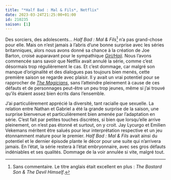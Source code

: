 ```yaml
---
title: "*Half Bad : Mal & Fils*, Netflix"
date: 2023-03-24T21:25:00+01:00
id: 210235 
saison: [1]
---
```


Des sorciers, des adolescents… *Half Bad : Mal & Fils*[^1] n’a pas grand-chose pour elle. Mais on n’est jamais à l’abris d’une bonne surprise avec les séries britanniques, alors nous avons donné sa chance à la création de Joe Barton, croisé auparavant pour le sympathique *[Giri/Haji](https://voiretmanger.fr/giri-haji-barton-bbc/)*. Nous l’avons commencée sans savoir que Netflix avait annulé la série, comme c’est désormais trop régulièrement le cas. Et c’est dommage, car malgré son manque d’originalité et des dialogues pas toujours bien menés, cette première saison se regarde avec plaisir. Il y avait un vrai potentiel pour se rapprocher de [*The Magicians*](https://voiretmanger.fr/magicians-gamble-mcnamara-syfy/), sans l’atteindre pleinement à cause de ces défauts et de personnages peut-être un peu trop jeunes, même si j’ai trouvé qu’ils étaient assez bien écrits dans l’ensemble. 

J’ai particulièrement apprécié la diversité, tant racialle que sexuelle. La relation entre Nathan et Gabriel a été la grande surprise de la saison, une surprise bienvenue et particulièrement bien amenée par l’adaptation en série. C’est fait par petites touches discrètes, si bien que lorsqu’elle arrive pleinement, on n’est pas étonné et surtout, on y croit. Jay Lycurgo et Emilien Vekemans méritent être salués pour leur interprétation respective et un jeu étonnamment mature pour le premier. *Half Bad : Mal & Fils* avait ainsi du potentiel et le dernier épisode plante le décor pour une suite qui n’arrivera jamais. En l’état, la série restera à l’état embryonnaire, avec ses gros défauts indéniables et ses qualités. Dommage de la voir annulée si vite, malgré tout.

[^1]: Sans commentaire. Le titre anglais était excellent en plus : *‌The Bastard Son & The Devil Himself*.
